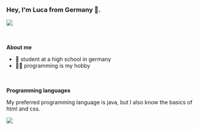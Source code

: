 ### Hey, I'm Luca from Germany 👋.

<a href="https://github.com/anuraghazra/github-readme-stats"><img align="center" src="https://github-readme-stats.vercel.app/api?username=LuftigerLuca&show_icons=true&include_all_commits=true&theme=dracula&hide_border=true"/></a>

<br><br>
**About me**
- 🏫 student at a high school in germany
- 🤾‍♂️ programming is my hobby

<br><br>
**Programming languages**

My preferred programming language is java, but I also know the basics of html and css.

<a href="https://github.com/anuraghazra/github-readme-stats"><img align="center" src="https://github-readme-stats.vercel.app/api/top-langs/?username=LuftigerLuca&layout=compact&theme=dracula&hide_border=true"/></a>




<!--
**LuftigerLuca/LuftigerLuca** is a ✨ _special_ ✨ repository because its `README.md` (this file) appears on your GitHub profile.

Here are some ideas to get you started:

- 🔭 I’m currently working on ...
- 🌱 I’m currently learning ...
- 👯 I’m looking to collaborate on ...
- 🤔 I’m looking for help with ...
- 💬 Ask me about ...
- 📫 How to reach me: ...
- 😄 Pronouns: ...
- ⚡ Fun fact: ...
-->
